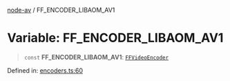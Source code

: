 [node-av](../globals.md) / FF\_ENCODER\_LIBAOM\_AV1

# Variable: FF\_ENCODER\_LIBAOM\_AV1

> `const` **FF\_ENCODER\_LIBAOM\_AV1**: [`FFVideoEncoder`](../type-aliases/FFVideoEncoder.md)

Defined in: [encoders.ts:60](https://github.com/seydx/av/blob/f8631fc881b394300b1479f511d55cf1c370a87f/src/constants/encoders.ts#L60)
